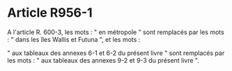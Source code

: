 # Article R956-1

A l'article R. 600-3, les mots : " en métropole " sont remplacés par les mots : " dans les îles Wallis et Futuna ", et les mots :

" aux tableaux des annexes 6-1 et 6-2 du présent livre " sont remplacés par les mots : " aux tableaux des annexes 9-2 et 9-3 du présent livre ".
